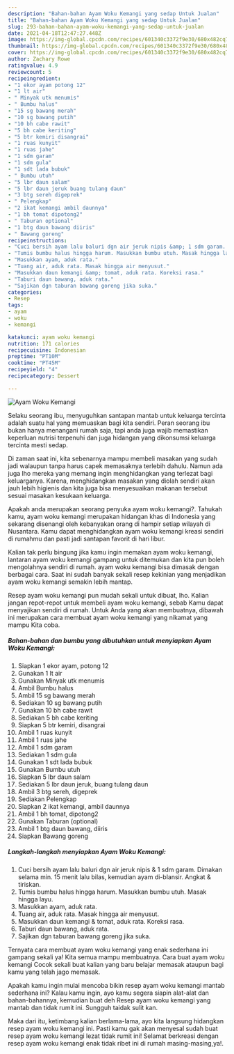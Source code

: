 ```yaml
---
description: "Bahan-bahan Ayam Woku Kemangi yang sedap Untuk Jualan"
title: "Bahan-bahan Ayam Woku Kemangi yang sedap Untuk Jualan"
slug: 293-bahan-bahan-ayam-woku-kemangi-yang-sedap-untuk-jualan
date: 2021-04-18T12:47:27.448Z
image: https://img-global.cpcdn.com/recipes/601340c3372f9e30/680x482cq70/ayam-woku-kemangi-foto-resep-utama.jpg
thumbnail: https://img-global.cpcdn.com/recipes/601340c3372f9e30/680x482cq70/ayam-woku-kemangi-foto-resep-utama.jpg
cover: https://img-global.cpcdn.com/recipes/601340c3372f9e30/680x482cq70/ayam-woku-kemangi-foto-resep-utama.jpg
author: Zachary Rowe
ratingvalue: 4.9
reviewcount: 5
recipeingredient:
- "1 ekor ayam potong 12"
- "1 lt air"
- " Minyak utk menumis"
- " Bumbu halus"
- "15 sg bawang merah"
- "10 sg bawang putih"
- "10 bh cabe rawit"
- "5 bh cabe keriting"
- "5 btr kemiri disangrai"
- "1 ruas kunyit"
- "1 ruas jahe"
- "1 sdm garam"
- "1 sdm gula"
- "1 sdt lada bubuk"
- " Bumbu utuh"
- "5 lbr daun salam"
- "5 lbr daun jeruk buang tulang daun"
- "3 btg sereh digeprek"
- " Pelengkap"
- "2 ikat kemangi ambil daunnya"
- "1 bh tomat dipotong2"
- " Taburan optional"
- "1 btg daun bawang diiris"
- " Bawang goreng"
recipeinstructions:
- "Cuci bersih ayam lalu baluri dgn air jeruk nipis &amp; 1 sdm garam. Dimakan selama min. 15 menit lalu bilas, kemudian ayam di-blansir. Angkat &amp; tiriskan."
- "Tumis bumbu halus hingga harum. Masukkan bumbu utuh. Masak hingga layu."
- "Masukkan ayam, aduk rata."
- "Tuang air, aduk rata. Masak hingga air menyusut."
- "Masukkan daun kemangi &amp; tomat, aduk rata. Koreksi rasa."
- "Taburi daun bawang, aduk rata."
- "Sajikan dgn taburan bawang goreng jika suka."
categories:
- Resep
tags:
- ayam
- woku
- kemangi

katakunci: ayam woku kemangi 
nutrition: 171 calories
recipecuisine: Indonesian
preptime: "PT10M"
cooktime: "PT45M"
recipeyield: "4"
recipecategory: Dessert

---
```



![Ayam Woku Kemangi](https://img-global.cpcdn.com/recipes/601340c3372f9e30/680x482cq70/ayam-woku-kemangi-foto-resep-utama.jpg)

Selaku seorang ibu, menyuguhkan santapan mantab untuk keluarga tercinta adalah suatu hal yang memuaskan bagi kita sendiri. Peran seorang ibu bukan hanya menangani rumah saja, tapi anda juga wajib memastikan keperluan nutrisi terpenuhi dan juga hidangan yang dikonsumsi keluarga tercinta mesti sedap.

Di zaman  saat ini, kita sebenarnya mampu membeli masakan yang sudah jadi walaupun tanpa harus capek memasaknya terlebih dahulu. Namun ada juga lho mereka yang memang ingin menghidangkan yang terlezat bagi keluarganya. Karena, menghidangkan masakan yang diolah sendiri akan jauh lebih higienis dan kita juga bisa menyesuaikan makanan tersebut sesuai masakan kesukaan keluarga. 



Apakah anda merupakan seorang penyuka ayam woku kemangi?. Tahukah kamu, ayam woku kemangi merupakan hidangan khas di Indonesia yang sekarang disenangi oleh kebanyakan orang di hampir setiap wilayah di Nusantara. Kamu dapat menghidangkan ayam woku kemangi kreasi sendiri di rumahmu dan pasti jadi santapan favorit di hari libur.

Kalian tak perlu bingung jika kamu ingin memakan ayam woku kemangi, lantaran ayam woku kemangi gampang untuk ditemukan dan kita pun boleh mengolahnya sendiri di rumah. ayam woku kemangi bisa dimasak dengan berbagai cara. Saat ini sudah banyak sekali resep kekinian yang menjadikan ayam woku kemangi semakin lebih mantap.

Resep ayam woku kemangi pun mudah sekali untuk dibuat, lho. Kalian jangan repot-repot untuk membeli ayam woku kemangi, sebab Kamu dapat menyajikan sendiri di rumah. Untuk Anda yang akan membuatnya, dibawah ini merupakan cara membuat ayam woku kemangi yang nikamat yang mampu Kita coba.

<!--inarticleads1-->

##### Bahan-bahan dan bumbu yang dibutuhkan untuk menyiapkan Ayam Woku Kemangi:

1. Siapkan 1 ekor ayam, potong 12
1. Gunakan 1 lt air
1. Gunakan  Minyak utk menumis
1. Ambil  Bumbu halus
1. Ambil 15 sg bawang merah
1. Sediakan 10 sg bawang putih
1. Gunakan 10 bh cabe rawit
1. Sediakan 5 bh cabe keriting
1. Siapkan 5 btr kemiri, disangrai
1. Ambil 1 ruas kunyit
1. Ambil 1 ruas jahe
1. Ambil 1 sdm garam
1. Sediakan 1 sdm gula
1. Gunakan 1 sdt lada bubuk
1. Gunakan  Bumbu utuh
1. Siapkan 5 lbr daun salam
1. Sediakan 5 lbr daun jeruk, buang tulang daun
1. Ambil 3 btg sereh, digeprek
1. Sediakan  Pelengkap
1. Siapkan 2 ikat kemangi, ambil daunnya
1. Ambil 1 bh tomat, dipotong2
1. Gunakan  Taburan (optional)
1. Ambil 1 btg daun bawang, diiris
1. Siapkan  Bawang goreng




<!--inarticleads2-->

##### Langkah-langkah menyiapkan Ayam Woku Kemangi:

1. Cuci bersih ayam lalu baluri dgn air jeruk nipis &amp; 1 sdm garam. Dimakan selama min. 15 menit lalu bilas, kemudian ayam di-blansir. Angkat &amp; tiriskan.
1. Tumis bumbu halus hingga harum. Masukkan bumbu utuh. Masak hingga layu.
1. Masukkan ayam, aduk rata.
1. Tuang air, aduk rata. Masak hingga air menyusut.
1. Masukkan daun kemangi &amp; tomat, aduk rata. Koreksi rasa.
1. Taburi daun bawang, aduk rata.
1. Sajikan dgn taburan bawang goreng jika suka.




Ternyata cara membuat ayam woku kemangi yang enak sederhana ini gampang sekali ya! Kita semua mampu membuatnya. Cara buat ayam woku kemangi Cocok sekali buat kalian yang baru belajar memasak ataupun bagi kamu yang telah jago memasak.

Apakah kamu ingin mulai mencoba bikin resep ayam woku kemangi mantab sederhana ini? Kalau kamu ingin, ayo kamu segera siapin alat-alat dan bahan-bahannya, kemudian buat deh Resep ayam woku kemangi yang mantab dan tidak rumit ini. Sungguh taidak sulit kan. 

Maka dari itu, ketimbang kalian berlama-lama, ayo kita langsung hidangkan resep ayam woku kemangi ini. Pasti kamu gak akan menyesal sudah buat resep ayam woku kemangi lezat tidak rumit ini! Selamat berkreasi dengan resep ayam woku kemangi enak tidak ribet ini di rumah masing-masing,ya!.

